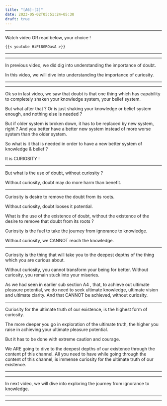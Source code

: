 ```yaml
---
title: "[A6]-[2]"
date: 2023-05-02T05:51:24+05:30
draft: true
---
```


---

Watch video OR read below, your choice !

```
{{< youtube HiPt8GROasA >}}
```

---

---

In previous video, we did dig into understanding the importance of doubt.

In this video, we will dive into understanding the importance of curiosity.

---

---

Ok so in last video, we saw that doubt is that one thing which has capability to completely shaken your knowledge system, your belief system.

But what after that ? Or is just shaking your knowledge or belief system enough, and nothing else is needed ?

But if older system is broken down, it has to be replaced by new system, right ? And you better have a better new system instead of more worse system than the older system.

So what is it that is needed in order to have a new better system of knowledge & belief ?

It is CURIOSITY !

---

But what is the use of doubt, without curiosity ?

Without curiosity, doubt may do more harm than benefit.

---

Curiosity is desire to remove the doubt from its roots.

Without curiosity, doubt looses it potential.

What is the use of the existence of doubt, without the existence of the desire to remove that doubt from its roots ?

Curiosity is the fuel to take the journey from ignorance to knowledge.

Without curiosity, we CANNOT reach the knowledge.

---

Curiosity is the thing that will take you to the deepest depths of the thing which you are curious about.

Without curiosity, you cannot transform your being for better. Without curiosity, you remain stuck into your miseries.

As we had seen in earlier sub section A4 , that, to achieve out ultimate pleasure potential, we do need to seek ultimate knowledge, ultimate vision and ultimate clarity. And that CANNOT be achieved, without curiosity.

---

Curiosity for the ultimate truth of our existence, is the highest form of curiosity.

The more deeper you go in exploration of the ultimate truth, the higher you raise in achieving your ultimate pleasure potential.

But it has to be done with extreme caution and courage.

We ARE going to dive to the deepest depths of our existence through the content pf this channel. All you need to have while going through the content of this channel, is immense curiosity for the ultimate truth of our existence.

---

---

In next video, we will dive into exploring the journey from ignorance to knowledge.

---

---
